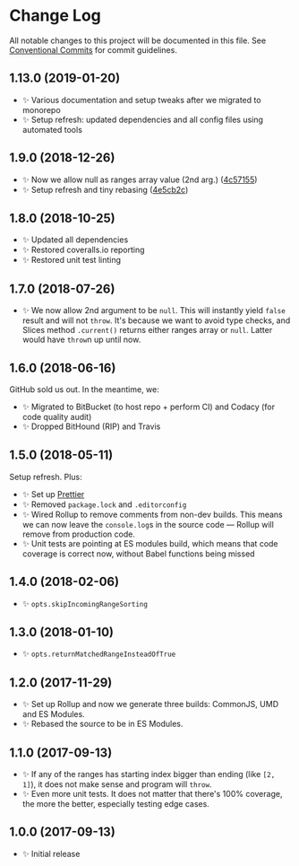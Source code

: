 # Change Log

All notable changes to this project will be documented in this file.
See [Conventional Commits](https://conventionalcommits.org) for commit guidelines.

## 1.13.0 (2019-01-20)

* ✨ Various documentation and setup tweaks after we migrated to monorepo
* ✨ Setup refresh: updated dependencies and all config files using automated tools

## 1.9.0 (2018-12-26)

* ✨ Now we allow null as ranges array value (2nd arg.) ([4c57155](https://gitlab.com/codsen/codsen/tree/master/packages/ranges-is-index-within/commits/4c57155))
* ✨ Setup refresh and tiny rebasing ([4e5cb2c](https://gitlab.com/codsen/codsen/tree/master/packages/ranges-is-index-within/commits/4e5cb2c))

## 1.8.0 (2018-10-25)

* ✨ Updated all dependencies
* ✨ Restored coveralls.io reporting
* ✨ Restored unit test linting

## 1.7.0 (2018-07-26)

* ✨ We now allow 2nd argument to be `null`. This will instantly yield `false` result and will not `throw`. It's because we want to avoid type checks, and Slices method `.current()` returns either ranges array or `null`. Latter would have `throw`n up until now.

## 1.6.0 (2018-06-16)

GitHub sold us out. In the meantime, we:

* ✨ Migrated to BitBucket (to host repo + perform CI) and Codacy (for code quality audit)
* ✨ Dropped BitHound (RIP) and Travis

## 1.5.0 (2018-05-11)

Setup refresh. Plus:

* ✨ Set up [Prettier](https://prettier.io)
* ✨ Removed `package.lock` and `.editorconfig`
* ✨ Wired Rollup to remove comments from non-dev builds. This means we can now leave the `console.log`s in the source code — Rollup will remove from production code.
* ✨ Unit tests are pointing at ES modules build, which means that code coverage is correct now, without Babel functions being missed

## 1.4.0 (2018-02-06)

* ✨ `opts.skipIncomingRangeSorting`

## 1.3.0 (2018-01-10)

* ✨ `opts.returnMatchedRangeInsteadOfTrue`

## 1.2.0 (2017-11-29)

* ✨ Set up Rollup and now we generate three builds: CommonJS, UMD and ES Modules.
* ✨ Rebased the source to be in ES Modules.

## 1.1.0 (2017-09-13)

* ✨ If any of the ranges has starting index bigger than ending (like `[2, 1]`), it does not make sense and program will `throw`.
* ✨ Even more unit tests. It does not matter that there's 100% coverage, the more the better, especially testing edge cases.

## 1.0.0 (2017-09-13)

* ✨ Initial release
